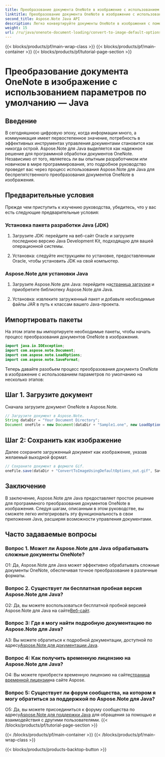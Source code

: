 ```yaml
---
title: Преобразование документа OneNote в изображение с использованием параметров по умолчанию — Java
linktitle: Преобразование документа OneNote в изображение с использованием параметров по умолчанию — Java
second_title: Aspose.Note Java API
description: Легко конвертируйте документы OneNote в изображения с помощью Aspose.Note для Java. Следуйте этому пошаговому руководству для бесшовной интеграции.
weight: 15
url: /ru/java/onenote-document-loading/convert-to-image-default-options/
---
```


{{< blocks/products/pf/main-wrap-class >}}
{{< blocks/products/pf/main-container >}}
{{< blocks/products/pf/tutorial-page-section >}}

# Преобразование документа OneNote в изображение с использованием параметров по умолчанию — Java

## Введение

В сегодняшнюю цифровую эпоху, когда информации много, а коммуникация имеет первостепенное значение, потребность в эффективных инструментах управления документами становится как никогда острой. Aspose.Note для Java выделяется как надежное решение для программной обработки документов OneNote. Независимо от того, являетесь ли вы опытным разработчиком или новичком в мире программирования, это подробное руководство проведет вас через процесс использования Aspose.Note для Java для беспрепятственного преобразования документов OneNote в изображения.

## Предварительные условия

Прежде чем приступить к изучению руководства, убедитесь, что у вас есть следующие предварительные условия:

### Установка пакета разработки Java (JDK)

1. Загрузите JDK: перейдите на веб-сайт Oracle и загрузите последнюю версию Java Development Kit, подходящую для вашей операционной системы.
   
2. Установка: следуйте инструкциям по установке, предоставленным Oracle, чтобы установить JDK на свой компьютер.

### Aspose.Note для установки Java

1.  Загрузите Aspose.Note для Java: перейдите на[страница загрузки](https://releases.aspose.com/note/java/) и приобретите библиотеку Aspose.Note для Java.
   
2. Установка: извлеките загруженный пакет и добавьте необходимые файлы JAR в путь к классам вашего Java-проекта.

## Импортировать пакеты

На этом этапе вы импортируете необходимые пакеты, чтобы начать процесс преобразования документов OneNote в изображения.

```java
import java.io.IOException;
import com.aspose.note.Document;
import com.aspose.note.LoadOptions;
import com.aspose.note.SaveFormat;
```

Теперь давайте разобьем процесс преобразования документа OneNote в изображение с использованием параметров по умолчанию на несколько этапов:

## Шаг 1. Загрузите документ

Сначала загрузите документ OneNote в Aspose.Note.

```java
// Загрузите документ в Aspose.Note.
String dataDir = "Your Document Directory";
Document oneFile = new Document(dataDir + "Sample1.one", new LoadOptions());
```

## Шаг 2: Сохранить как изображение

Далее сохраните загруженный документ как изображение, указав желаемый выходной формат.

```java
// Сохраните документ в формате Gif.
oneFile.save(dataDir + "ConvertToImageUsingDefaultOptions_out.gif", SaveFormat.Gif);
```

## Заключение

В заключение, Aspose.Note для Java предоставляет простое решение для программного преобразования документов OneNote в изображения. Следуя шагам, описанным в этом руководстве, вы сможете легко интегрировать эту функциональность в свои приложения Java, расширяя возможности управления документами.

## Часто задаваемые вопросы

### Вопрос 1. Может ли Aspose.Note для Java обрабатывать сложные документы OneNote?

О1: Да, Aspose.Note для Java может эффективно обрабатывать сложные документы OneNote, обеспечивая точное преобразование в различные форматы.

### Вопрос 2. Существует ли бесплатная пробная версия Aspose.Note для Java?

 О2: Да, вы можете воспользоваться бесплатной пробной версией Aspose.Note для Java на сайте[Веб-сайт](https://releases.aspose.com/).

### Вопрос 3: Где я могу найти подробную документацию по Aspose.Note для Java?

 A3: Вы можете обратиться к подробной документации, доступной по адресу[Aspose.Note для документации Java](https://reference.aspose.com/note/java/).

### Вопрос 4: Как получить временную лицензию на Aspose.Note для Java?

 О4: Вы можете приобрести временную лицензию на сайте[страница временной лицензии](https://purchase.aspose.com/temporary-license/)на сайте Aspose.

### Вопрос 5: Существует ли форум сообщества, на котором я могу обратиться за поддержкой по Aspose.Note для Java?

 О5: Да, вы можете присоединиться к форуму сообщества по адресу[Aspose.Note для поддержки Java](https://forum.aspose.com/c/note/28) для обращения за помощью и взаимодействия с другими пользователями.
{{< /blocks/products/pf/tutorial-page-section >}}

{{< /blocks/products/pf/main-container >}}
{{< /blocks/products/pf/main-wrap-class >}}

{{< blocks/products/products-backtop-button >}}

